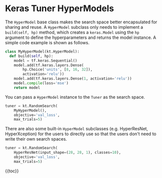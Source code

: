 # Keras Tuner HyperModels

The `HyperModel` base class makes the search space better encapsulated for
sharing and reuse.  A `HyperModel` subclass only needs to implement a
`build(self, hp)` method, which creates a `keras.Model` using the `hp` argument
to define the hyperparameters and returns the model instance.
A simple code example is shown as follows.

```python
class MyHyperModel(kt.HyperModel):
  def build(self, hp):
    model = tf.keras.Sequential()
    model.add(tf.keras.layers.Dense(
        hp.Choice('units', [8, 16, 32]),
        activation='relu'))
    model.add(tf.keras.layers.Dense(1, activation='relu'))
    model.compile(loss='mse')
    return model
```

You can pass a `HyperModel` instance to the `Tuner` as the search space.

```python
tuner = kt.RandomSearch(
    MyHyperModel(),
    objective='val_loss',
    max_trials=5)
```

There are also some built-in `HyperModel` subclasses (e.g. HyperResNet,
HyperXception) for the users to directly use so that the users don't need to
write their own search spaces.

```python
tuner = kt.RandomSearch(
    HyperResNet(input_shape=(28, 28, 1), classes=10),
    objective='val_loss',
    max_trials=5)
```


{{toc}}
